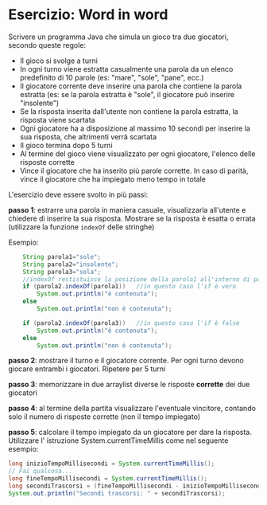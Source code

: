 # Esercizio: Word in word

Scrivere un programma Java che simula un gioco tra due giocatori, secondo queste regole:  

*   Il gioco si svolge a turni 
*   In ogni turno viene estratta casualmente una parola da un elenco predefinito di 10 parole (es: "mare", "sole", "pane", ecc.)
*   Il giocatore corrente deve inserire una parola che contiene la parola estratta (es: se la parola estratta è "sole", il giocatore può inserire "insolente")
*   Se la risposta inserita dall'utente non contiene la parola estratta, la risposta viene scartata
*   Ogni giocatore ha a disposizione al massimo 10 secondi per inserire la sua risposta, che altrimenti verrà scartata
*   Il gioco termina dopo 5 turni 
*   Al termine del gioco viene visualizzato per ogni giocatore, l'elenco delle risposte corrette
*   Vince il giocatore che ha inserito più parole corrette. In caso di parità, vince il giocatore che ha impiegato meno tempo in totale

L'esercizio deve essere svolto in più passi:

**passo 1**: estrarre una parola in maniera casuale, visualizzarla all'utente e chiedere di inserire la sua risposta. Mostrare se la risposta è esatta o errata (utilizzare la funzione `indexOf` delle stringhe)

Esempio:

```java
    String parola1="sole";
    String parola2="insolente";
    String parola3="sola";
    //indexOf restistuisce la posizione della parola1 all'interno di parola2, oppure -1 se non è contenuta
    if (parola2.indexOf(parola1))   //in questo caso l'if è vero
        System.out.println("è contenuta");  
    else
        System.out.println("non è contenuta");

    if (parola2.indexOf(parola3))   //in questo caso l'if è false
        System.out.println("è contenuta");  
    else
        System.out.println("non è contenuta");
```

**passo 2**: mostrare il turno e il giocatore corrente. Per ogni turno devono giocare entrambi i giocatori. Ripetere per 5 turni

**passo 3**: memorizzare in due arraylist diverse le risposte **corrette** dei due giocatori

**passo 4**: al termine della partita visualizzare l'eventuale vincitore, contando solo il numero di risposte corrette (non il tempo impiegato)  
  
**passo 5**: calcolare il tempo impiegato da un giocatore per dare la risposta. Utilizzare l' istruzione System.currentTimeMillis come nel seguente esempio:

```java
long inizioTempoMillisecondi = System.currentTimeMillis();
// Fai qualcosa...
long fineTempoMillisecondi = System.currentTimeMillis();
long secondiTrascorsi = (fineTempoMillisecondi - inizioTempoMillisecondi) / 1000;
System.out.println("Secondi trascorsi: " + secondiTrascorsi);   
```